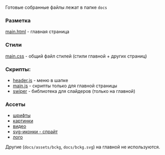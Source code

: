 Готовые собранные файлы лежат в папке `docs`
### Разметка
[main.html](docs/main.html)  - главная страница
### Стили
[main.css](docs/main.css) - общий файл стилей (стили главной + других страниц)
### Скрипты:

- [header.js](docs/js/header.js) - меню в шапке
- [main.js](docs/js/main.js) - скрипты только для главной страницы
- [swiper](docs/js/swiper-bundle.min.js) - библиотека для слайдеров (только на главной)
### Ассеты
- [шрифты](docs/assets/font)
- [картинки](docs/assets/img)
- [видео](docs/assets/video)
- [svg-иконки - спрайт](docs/icons.svg)
- [лого](docs/assets/logo.png)  
  
Другие (`docs/assets/bckg`, `docs/bckg.svg`) на главной не используются.
  